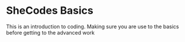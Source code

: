 # SheCodes Basics

This is an introduction to coding. Making sure you are use to the basics before getting to the advanced work
